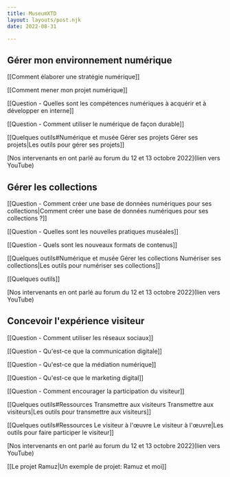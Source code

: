 ```yaml
---
title: MuseumXTD  
layout: layouts/post.njk  
date: 2022-08-31

---
```

## Gérer mon environnement numérique

[[Comment élaborer une stratégie numérique]]

[[Comment mener mon projet numérique]]

[[Question - Quelles sont les compétences numériques à acquérir et à développer en interne]]

[[Question - Comment utiliser le numérique de façon durable]]

[[Quelques outils#Numérique et musée Gérer ses projets Gérer ses projets|Les outils pour gérer ses projets]]

[Nos intervenants en ont parlé au forum du 12 et 13 octobre 2022](lien vers YouTube)

## Gérer les collections
[[Question - Comment créer une base de données numériques pour ses collections|Comment créer une base de données numériques pour ses collections ?]]

[[Question - Quelles sont les nouvelles pratiques muséales]]

[[Question - Quels sont les nouveaux formats de contenus]]

[[Quelques outils#Numérique et musée Gérer les collections Numériser ses collections|Les outils pour numériser ses collections]]

[[Quelques outils]]

[Nos intervenants en ont parlé au forum du 12 et 13 octobre 2022](lien vers YouTube)


## Concevoir l'expérience visiteur
[[Question - Comment utiliser les réseaux sociaux]]

[[Question - Qu'est-ce que la communication digitale]]

[[Question - Qu'est-ce que la médiation numérique]]

[[Question - Qu'est-ce que le marketing digital]]

[[Question - Comment encourager la participation du visiteur]]

[[Quelques outils#Ressources Transmettre aux visiteurs Transmettre aux visiteurs|Les outils pour transmettre aux visiteurs]]

[[Quelques outils#Ressources Le visiteur à l'œuvre Le visiteur à l'œuvre|Les outils pour faire participer le visiteur]]

[Nos intervenants en ont parlé au forum du 12 et 13 octobre 2022](lien vers YouTube)

[[Le projet Ramuz|Un exemple de projet: Ramuz et moi]]



